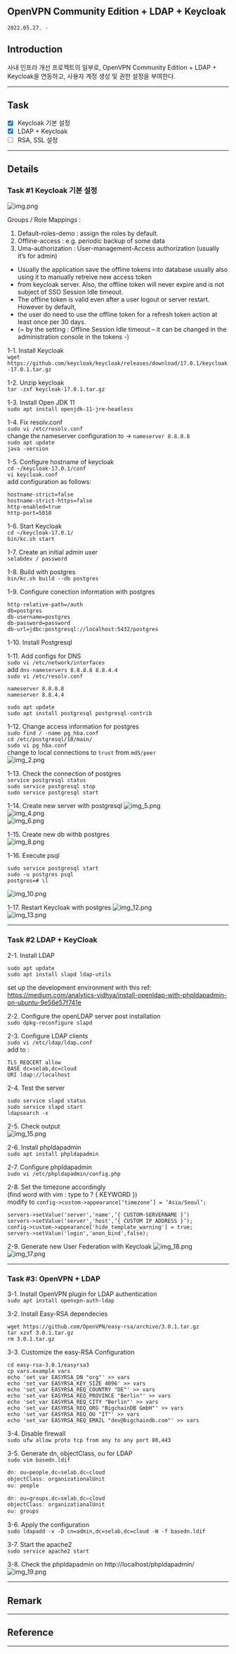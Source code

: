 ## OpenVPN Community Edition + LDAP + Keycloak
`2022.05.27. - `

## Introduction
사내 인프라 개선 프로젝트의 일부로, OpenVPN Community Edition + LDAP + Keycloak을 연동하고, 사용자 계정 생성 및 권한 설정을 부여한다. 

---

## Task
* [x] Keycloak 기본 설정
* [x] LDAP + Keycloak
* [ ] RSA, SSL 설정

---

## Details

### Task #1 Keycloak 기본 설정
![img.png](../../../Assets/images/ldap-image1.png)

Groups / Role Mappings :
1.	Default-roles-demo : assign the roles by default.
2.	Offline-access : e.g. periodic backup of some data
3.	Uma-authorization : User-management-Access authorization (usually it’s for admin)

* Usually the application save the offline tokens into database usually also using it to manually retreive new access token
* from keycloak server. Also, the offline token will never expire and is not subject of SSO Session Idle timeout. 
* The offline token is valid even after a user logout or server restart. However by default, 
* the user do need to use the offline token for a refresh token action at least once per 30 days.
* (= by the setting : Offline Session Idle timeout – it can be changed in the administration console in the tokens -)

1-1.	Install Keycloak  
`wget https://github.com/keycloak/keycloak/releases/download/17.0.1/keycloak-17.0.1.tar.gz`  

1-2.	Unzip keycloak  
`tar -zxf keycloak-17.0.1.tar.gz`  

1-3.	Install Open JDK 11  
`sudo apt install openjdk-11-jre-headless`  

1-4.	Fix resolv.conf  
`sudo vi /etc/resolv.conf`  
change the nameserver configuration to -> `nameserver 8.8.8.8`  
`sudo apt update`  
`java -version`  

1-5.	Configure hostname of keycloak  
`cd ~/keycloak-17.0.1/conf`  
`vi keycloak.conf`  
add configuration as follows:
```
hostname-strict=false  
hostname-strict-https=false  
http-enabled=true  
http-port=5010
```  

1-6.	Start Keycloak  
`cd ~/keycloak-17.0.1/`  
`bin/kc.sh start`  

1-7.	Create an initial admin user  
`selabdev / password`  

1-8.	Build with postgres  
`bin/kc.sh build --db postgres`  

1-9.	Configure conection information with postgres  
```
http-relative-path=/auth
db=postgres
db-username=postgres
db-password=password
db-url=jdbc:postgresql://localhost:5432/postgres
```  

1-10.	Install Postgresql  

1-11.	Add configs for DNS  
`sudo vi /etc/network/interfaces`  
add `dns-nameservers 8.8.8.8 8.8.4.4`  
`sudo vi /etc/resolv.conf`  
```
nameserver 8.8.8.8
nameserver 8.8.4.4
```  
`sudo apt update`  
`sudo apt install postgresql postgresql-contrib`  

1-12.	Change access information for postgres  
`sudo find / -name pg_hba.conf`  
`cd /etc/postgresql/10/main/`  
`sudo vi pg_hba.conf`  
change to local connections to `trust` from `md5/peer`  
![img_2.png](../../../Assets/images/img_2.png)  

1-13.	Check the connection of postgres  
`service postgresql status`  
`sudo service postgresql stop`  
`sudo service postgresql start`  

1-14.	Create new server with postgresql
![img_5.png](../../../Assets/images/img_5.png)  
![img_4.png](../../../Assets/images/img_4.png)  
![img_6.png](../../../Assets/images/img_6.png)  


1-15.	Create new db withb postgres  
![img_8.png](../../../Assets/images/img_8.png)  

1-16.	Execute psql  
```
sudo service postgresql start
sudo -u postgres psql
postgres=# \l
```  

![img_10.png](../../../Assets/images/img_10.png)  


1-17.	Restart Keycloak with postgres
![img_12.png](../../../Assets/images/img_12.png)  
![img_13.png](../../../Assets/images/img_13.png)  

---

### Task #2 LDAP + KeyCloak

2-1.	Install LDAP
```
sudo apt update
sudo apt install slapd ldap-utils
```  
set up the development environment with this ref:  
https://medium.com/analytics-vidhya/install-openldap-with-phpldapadmin-on-ubuntu-9e56e57f741e

2-2.	Configure the openLDAP server post installation  
`sudo dpkg-reconfigure slapd`  

2-3.	Configure LDAP clients  
`sudo vi /etc/ldap/ldap.conf`  
add to :  
```
TLS_REQCERT allow
BASE dc=selab,dc=cloud
URI ldap://localhost
```

2-4.	Test the server  
```
sudo service slapd status
sudo service slapd start
ldapsearch -x
```
2-5.	Check output  
![img_15.png](../../../Assets/images/img_15.png)  

2-6.	Install phpldapadmin  
`sudo apt install phpldapadmin`  

2-7.	Configure phpldapadmin  
`sudo vi /etc/phpldapadmin/config.php`  

2-8.	Set the timezone accordingly  
(find word with vim : type to ? { KEYWORD })  
modify to `config->custom->appearance[‘timezone’] = ‘Asia/Seoul’;`  
```
servers->setValue('server','name',’{ CUSTOM-SERVERNAME }’)
servers->setValue('server','host',’{ CUSTOM IP ADDRESS }’);
config->custom->appearance['hide_template_warning'] = true;
servers->setValue('login','anon_bind',false);
```

2-9.	Generate new User Federation with Keycloak
![img_18.png](../../../Assets/images/img_18.png)  
![img_17.png](../../../Assets/images/img_17.png)  

---

### Task #3: OpenVPN + LDAP  

3-1. Install OpenVPN plugin for LDAP authentication  
`sudo apt install openvpn-auth-ldap`    

3-2. Install Easy-RSA dependecies  
```
wget https://github.com/OpenVPN/easy-rsa/archive/3.0.1.tar.gz
tar xzvf 3.0.1.tar.gz
rm 3.0.1.tar.gz
```

3-3. Customize the easy-RSA Configuration  
```
cd easy-rsa-3.0.1/easyrsa3
cp vars.example vars
echo 'set_var EASYRSA_DN "org"' >> vars
echo 'set_var EASYRSA_KEY_SIZE 4096' >> vars
echo 'set_var EASYRSA_REQ_COUNTRY "DE"' >> vars
echo 'set_var EASYRSA_REQ_PROVINCE "Berlin"' >> vars
echo 'set_var EASYRSA_REQ_CITY "Berlin"' >> vars
echo 'set_var EASYRSA_REQ_ORG "BigchainDB GmbH"' >> vars
echo 'set_var EASYRSA_REQ_OU "IT"' >> vars
echo 'set_var EASYRSA_REQ_EMAIL "dev@bigchaindb.com"' >> vars
```

3-4. Disable firewall   
`sudo ufw allow proto tcp from any to any port 80,443`

3-5. Generate dn, objectClass, ou for LDAP  
`sudo vim basedn.ldif`
```java
dn: ou=people,dc=selab,dc=cloud
objectClass: organizationalUnit
ou: people

dn: ou=groups,dc=selab,dc=cloud
objectClass: organizationalUnit
ou: groups
```

3-6. Apply the configuration  
`sudo ldapadd -x -D cn=admin,dc=selab,dc=cloud -W -f basedn.ldif`

3-7. Start the apache2  
`sudo service apache2 start`  

3-8. Check the phpldapadmin on http://localhost/phpldapadmin/
![img_19.png](../../../Assets/images/img_19.png)  


---

## Remark

---

## Reference

---
